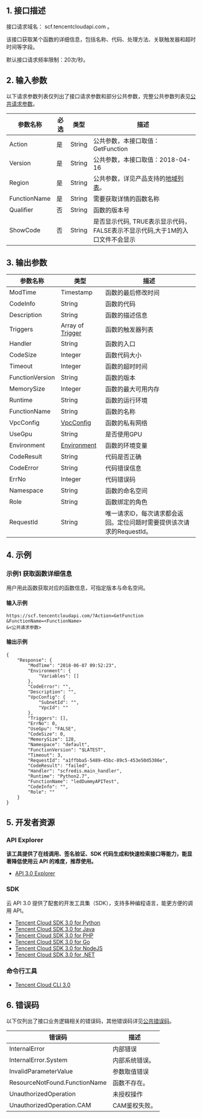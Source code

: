 ## 1. 接口描述

接口请求域名： scf.tencentcloudapi.com 。

该接口获取某个函数的详细信息，包括名称、代码、处理方法、关联触发器和超时时间等字段。

默认接口请求频率限制：20次/秒。

## 2. 输入参数

以下请求参数列表仅列出了接口请求参数和部分公共参数，完整公共参数列表见[公共请求参数](/document/api/583/17238)。

| 参数名称 | 必选 | 类型 | 描述 |
|---------|---------|---------|---------|
| Action | 是 | String | 公共参数，本接口取值：GetFunction |
| Version | 是 | String | 公共参数，本接口取值：2018-04-16 |
| Region | 是 | String | 公共参数，详见产品支持的[地域列表](/document/api/583/17238#.E5.9C.B0.E5.9F.9F.E5.88.97.E8.A1.A8)。 |
| FunctionName | 是 | String | 需要获取详情的函数名称 |
| Qualifier | 否 | String | 函数的版本号 |
| ShowCode | 否 | String | 是否显示代码, TRUE表示显示代码，FALSE表示不显示代码,大于1M的入口文件不会显示 |

## 3. 输出参数

| 参数名称 | 类型 | 描述 |
|---------|---------|---------|
| ModTime | Timestamp | 函数的最后修改时间|
| CodeInfo | String | 函数的代码|
| Description | String | 函数的描述信息|
| Triggers | Array of [Trigger](/document/api/583/17244#Trigger) | 函数的触发器列表|
| Handler | String | 函数的入口|
| CodeSize | Integer | 函数代码大小|
| Timeout | Integer | 函数的超时时间|
| FunctionVersion | String | 函数的版本|
| MemorySize | Integer | 函数的最大可用内存|
| Runtime | String | 函数的运行环境|
| FunctionName | String | 函数的名称|
| VpcConfig | [VpcConfig](/document/api/583/17244#VpcConfig) | 函数的私有网络|
| UseGpu | String | 是否使用GPU|
| Environment | [Environment](/document/api/583/17244#Environment) | 函数的环境变量|
| CodeResult | String | 代码是否正确|
| CodeError | String | 代码错误信息|
| ErrNo | Integer | 代码错误码|
| Namespace | String | 函数的命名空间|
| Role | String | 函数绑定的角色|
| RequestId | String | 唯一请求ID，每次请求都会返回。定位问题时需要提供该次请求的RequestId。|

## 4. 示例

### 示例1 获取函数详细信息

用户用此函数获取对应的函数信息，可指定版本与命名空间。

#### 输入示例

```
https://scf.tencentcloudapi.com/?Action=GetFunction
&FunctionName=<FunctionName>
&<公共请求参数>
```

#### 输出示例

```
{
    "Response": {
        "ModTime": "2018-06-07 09:52:23",
        "Environment": {
            "Variables": []
        },
        "CodeError": "",
        "Description": "",
        "VpcConfig": {
            "SubnetId": "",
            "VpcId": ""
        },
        "Triggers": [],
        "ErrNo": 0,
        "UseGpu": "FALSE",
        "CodeSize": 0,
        "MemorySize": 128,
        "Namespace": "default",
        "FunctionVersion": "$LATEST",
        "Timeout": 3,
        "RequestId": "a1ffbba5-5489-45bc-89c5-453e50d5386e",
        "CodeResult": "failed",
        "Handler": "scfredis.main_handler",
        "Runtime": "Python2.7",
        "FunctionName": "ledDummyAPITest",
        "CodeInfo": "",
        "Role": ""
    }
}
```


## 5. 开发者资源

### API Explorer

**该工具提供了在线调用、签名验证、SDK 代码生成和快速检索接口等能力，能显著降低使用云 API 的难度，推荐使用。**

* [API 3.0 Explorer](https://console.cloud.tencent.com/api/explorer?Product=scf&Version=2018-04-16&Action=GetFunction)

### SDK

云 API 3.0 提供了配套的开发工具集（SDK），支持多种编程语言，能更方便的调用 API。

* [Tencent Cloud SDK 3.0 for Python](https://github.com/TencentCloud/tencentcloud-sdk-python)
* [Tencent Cloud SDK 3.0 for Java](https://github.com/TencentCloud/tencentcloud-sdk-java)
* [Tencent Cloud SDK 3.0 for PHP](https://github.com/TencentCloud/tencentcloud-sdk-php)
* [Tencent Cloud SDK 3.0 for Go](https://github.com/TencentCloud/tencentcloud-sdk-go)
* [Tencent Cloud SDK 3.0 for NodeJS](https://github.com/TencentCloud/tencentcloud-sdk-nodejs)
* [Tencent Cloud SDK 3.0 for .NET](https://github.com/TencentCloud/tencentcloud-sdk-dotnet)

### 命令行工具

* [Tencent Cloud CLI 3.0](https://cloud.tencent.com/document/product/440/6176)

## 6. 错误码

以下仅列出了接口业务逻辑相关的错误码，其他错误码详见[公共错误码](/document/api/583/17240#.E5.85.AC.E5.85.B1.E9.94.99.E8.AF.AF.E7.A0.81)。

| 错误码 | 描述 |
|---------|---------|
| InternalError | 内部错误 |
| InternalError.System | 内部系统错误。 |
| InvalidParameterValue | 参数取值错误 |
| ResourceNotFound.FunctionName | 函数不存在。 |
| UnauthorizedOperation | 未授权操作 |
| UnauthorizedOperation.CAM | CAM鉴权失败。 |
